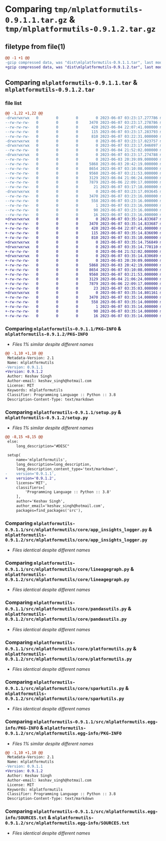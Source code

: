 # Comparing `tmp/mlplatformutils-0.9.1.1.tar.gz` & `tmp/mlplatformutils-0.9.1.2.tar.gz`

## filetype from file(1)

```diff
@@ -1 +1 @@
-gzip compressed data, was "dist\mlplatformutils-0.9.1.1.tar", last modified: Wed Jun  7 03:23:17 2023, max compression
+gzip compressed data, was "dist\mlplatformutils-0.9.1.2.tar", last modified: Wed Jun  7 03:35:14 2023, max compression
```

## Comparing `mlplatformutils-0.9.1.1.tar` & `mlplatformutils-0.9.1.2.tar`

### file list

```diff
@@ -1,22 +1,22 @@
-drwxrwxrwx   0        0        0        0 2023-06-07 03:23:17.277786 mlplatformutils-0.9.1.1/
--rw-rw-rw-   0        0        0     3470 2023-06-07 03:23:17.278786 mlplatformutils-0.9.1.1/PKG-INFO
--rw-rw-rw-   0        0        0      420 2023-06-04 22:07:41.000000 mlplatformutils-0.9.1.1/README.rst
--rw-rw-rw-   0        0        0      115 2023-06-07 03:23:17.283793 mlplatformutils-0.9.1.1/setup.cfg
--rw-rw-rw-   0        0        0      810 2023-06-07 03:22:31.000000 mlplatformutils-0.9.1.1/setup.py
-drwxrwxrwx   0        0        0        0 2023-06-07 03:23:17.023757 mlplatformutils-0.9.1.1/src/
-drwxrwxrwx   0        0        0        0 2023-06-07 03:23:17.046097 mlplatformutils-0.9.1.1/src/mlplatformutils/
--rw-rw-rw-   0        0        0        0 2023-06-04 21:52:02.000000 mlplatformutils-0.9.1.1/src/mlplatformutils/__init__.py
-drwxrwxrwx   0        0        0        0 2023-06-07 03:23:17.274788 mlplatformutils-0.9.1.1/src/mlplatformutils/core/
--rw-rw-rw-   0        0        0        0 2023-06-03 20:39:09.000000 mlplatformutils-0.9.1.1/src/mlplatformutils/core/__init__.py
--rw-rw-rw-   0        0        0     5868 2023-06-03 20:42:19.000000 mlplatformutils-0.9.1.1/src/mlplatformutils/core/app_insights_logger.py
--rw-rw-rw-   0        0        0     8654 2023-06-07 03:10:08.000000 mlplatformutils-0.9.1.1/src/mlplatformutils/core/lineagegraph.py
--rw-rw-rw-   0        0        0     9560 2023-06-07 03:21:53.000000 mlplatformutils-0.9.1.1/src/mlplatformutils/core/pandasutils.py
--rw-rw-rw-   0        0        0     3129 2023-06-04 21:06:24.000000 mlplatformutils-0.9.1.1/src/mlplatformutils/core/platformutils.py
--rw-rw-rw-   0        0        0     7879 2023-06-06 22:09:17.000000 mlplatformutils-0.9.1.1/src/mlplatformutils/core/sparkutils.py
--rw-rw-rw-   0        0        0       21 2023-06-07 03:17:18.000000 mlplatformutils-0.9.1.1/src/mlplatformutils/core/version.py
-drwxrwxrwx   0        0        0        0 2023-06-07 03:23:17.093645 mlplatformutils-0.9.1.1/src/mlplatformutils.egg-info/
--rw-rw-rw-   0        0        0     3470 2023-06-07 03:23:16.000000 mlplatformutils-0.9.1.1/src/mlplatformutils.egg-info/PKG-INFO
--rw-rw-rw-   0        0        0      558 2023-06-07 03:23:16.000000 mlplatformutils-0.9.1.1/src/mlplatformutils.egg-info/SOURCES.txt
--rw-rw-rw-   0        0        0        1 2023-06-07 03:23:16.000000 mlplatformutils-0.9.1.1/src/mlplatformutils.egg-info/dependency_links.txt
--rw-rw-rw-   0        0        0       90 2023-06-07 03:23:16.000000 mlplatformutils-0.9.1.1/src/mlplatformutils.egg-info/requires.txt
--rw-rw-rw-   0        0        0       16 2023-06-07 03:23:16.000000 mlplatformutils-0.9.1.1/src/mlplatformutils.egg-info/top_level.txt
+drwxrwxrwx   0        0        0        0 2023-06-07 03:35:14.833687 mlplatformutils-0.9.1.2/
+-rw-rw-rw-   0        0        0     3470 2023-06-07 03:35:14.833687 mlplatformutils-0.9.1.2/PKG-INFO
+-rw-rw-rw-   0        0        0      420 2023-06-04 22:07:41.000000 mlplatformutils-0.9.1.2/README.rst
+-rw-rw-rw-   0        0        0      115 2023-06-07 03:35:14.836690 mlplatformutils-0.9.1.2/setup.cfg
+-rw-rw-rw-   0        0        0      810 2023-06-07 03:35:10.000000 mlplatformutils-0.9.1.2/setup.py
+drwxrwxrwx   0        0        0        0 2023-06-07 03:35:14.756849 mlplatformutils-0.9.1.2/src/
+drwxrwxrwx   0        0        0        0 2023-06-07 03:35:14.770110 mlplatformutils-0.9.1.2/src/mlplatformutils/
+-rw-rw-rw-   0        0        0        0 2023-06-04 21:52:02.000000 mlplatformutils-0.9.1.2/src/mlplatformutils/__init__.py
+drwxrwxrwx   0        0        0        0 2023-06-07 03:35:14.830689 mlplatformutils-0.9.1.2/src/mlplatformutils/core/
+-rw-rw-rw-   0        0        0        0 2023-06-03 20:39:09.000000 mlplatformutils-0.9.1.2/src/mlplatformutils/core/__init__.py
+-rw-rw-rw-   0        0        0     5868 2023-06-03 20:42:19.000000 mlplatformutils-0.9.1.2/src/mlplatformutils/core/app_insights_logger.py
+-rw-rw-rw-   0        0        0     8654 2023-06-07 03:10:08.000000 mlplatformutils-0.9.1.2/src/mlplatformutils/core/lineagegraph.py
+-rw-rw-rw-   0        0        0     9560 2023-06-07 03:21:53.000000 mlplatformutils-0.9.1.2/src/mlplatformutils/core/pandasutils.py
+-rw-rw-rw-   0        0        0     3129 2023-06-04 21:06:24.000000 mlplatformutils-0.9.1.2/src/mlplatformutils/core/platformutils.py
+-rw-rw-rw-   0        0        0     7879 2023-06-06 22:09:17.000000 mlplatformutils-0.9.1.2/src/mlplatformutils/core/sparkutils.py
+-rw-rw-rw-   0        0        0       23 2023-06-07 03:35:03.000000 mlplatformutils-0.9.1.2/src/mlplatformutils/core/version.py
+drwxrwxrwx   0        0        0        0 2023-06-07 03:35:14.801161 mlplatformutils-0.9.1.2/src/mlplatformutils.egg-info/
+-rw-rw-rw-   0        0        0     3470 2023-06-07 03:35:14.000000 mlplatformutils-0.9.1.2/src/mlplatformutils.egg-info/PKG-INFO
+-rw-rw-rw-   0        0        0      558 2023-06-07 03:35:14.000000 mlplatformutils-0.9.1.2/src/mlplatformutils.egg-info/SOURCES.txt
+-rw-rw-rw-   0        0        0        1 2023-06-07 03:35:14.000000 mlplatformutils-0.9.1.2/src/mlplatformutils.egg-info/dependency_links.txt
+-rw-rw-rw-   0        0        0       90 2023-06-07 03:35:14.000000 mlplatformutils-0.9.1.2/src/mlplatformutils.egg-info/requires.txt
+-rw-rw-rw-   0        0        0       16 2023-06-07 03:35:14.000000 mlplatformutils-0.9.1.2/src/mlplatformutils.egg-info/top_level.txt
```

### Comparing `mlplatformutils-0.9.1.1/PKG-INFO` & `mlplatformutils-0.9.1.2/PKG-INFO`

 * *Files 1% similar despite different names*

```diff
@@ -1,10 +1,10 @@
 Metadata-Version: 2.1
 Name: mlplatformutils
-Version: 0.9.1.1
+Version: 0.9.1.2
 Author: Keshav Singh
 Author-email: keshav_singh@hotmail.com
 License: MIT
 Keywords: mlplatformutils
 Classifier: Programming Language :: Python :: 3.8
 Description-Content-Type: text/markdown
```

### Comparing `mlplatformutils-0.9.1.1/setup.py` & `mlplatformutils-0.9.1.2/setup.py`

 * *Files 1% similar despite different names*

```diff
@@ -8,15 +8,15 @@
 else:
     long_description="#DESC"
 
 setup(
     name='mlplatformutils',
     long_description=long_description,
     long_description_content_type='text/markdown',
-    version='0.9.1.1',
+    version='0.9.1.2',
     license='MIT',
     classifiers=[
         'Programming Language :: Python :: 3.8'
     ],
     author='Keshav Singh',
     author_email='keshav_singh@hotmail.com',
     packages=find_packages('src'),
```

### Comparing `mlplatformutils-0.9.1.1/src/mlplatformutils/core/app_insights_logger.py` & `mlplatformutils-0.9.1.2/src/mlplatformutils/core/app_insights_logger.py`

 * *Files identical despite different names*

### Comparing `mlplatformutils-0.9.1.1/src/mlplatformutils/core/lineagegraph.py` & `mlplatformutils-0.9.1.2/src/mlplatformutils/core/lineagegraph.py`

 * *Files identical despite different names*

### Comparing `mlplatformutils-0.9.1.1/src/mlplatformutils/core/pandasutils.py` & `mlplatformutils-0.9.1.2/src/mlplatformutils/core/pandasutils.py`

 * *Files identical despite different names*

### Comparing `mlplatformutils-0.9.1.1/src/mlplatformutils/core/platformutils.py` & `mlplatformutils-0.9.1.2/src/mlplatformutils/core/platformutils.py`

 * *Files identical despite different names*

### Comparing `mlplatformutils-0.9.1.1/src/mlplatformutils/core/sparkutils.py` & `mlplatformutils-0.9.1.2/src/mlplatformutils/core/sparkutils.py`

 * *Files identical despite different names*

### Comparing `mlplatformutils-0.9.1.1/src/mlplatformutils.egg-info/PKG-INFO` & `mlplatformutils-0.9.1.2/src/mlplatformutils.egg-info/PKG-INFO`

 * *Files 1% similar despite different names*

```diff
@@ -1,10 +1,10 @@
 Metadata-Version: 2.1
 Name: mlplatformutils
-Version: 0.9.1.1
+Version: 0.9.1.2
 Author: Keshav Singh
 Author-email: keshav_singh@hotmail.com
 License: MIT
 Keywords: mlplatformutils
 Classifier: Programming Language :: Python :: 3.8
 Description-Content-Type: text/markdown
```

### Comparing `mlplatformutils-0.9.1.1/src/mlplatformutils.egg-info/SOURCES.txt` & `mlplatformutils-0.9.1.2/src/mlplatformutils.egg-info/SOURCES.txt`

 * *Files identical despite different names*

